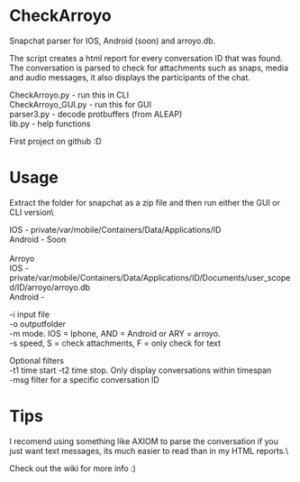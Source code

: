 # CheckArroyo
Snapchat parser for IOS, Android (soon) and arroyo.db.

The script creates a html report for every conversation ID that was found. The conversation is parsed to check for attachments such as snaps, media and audio messages, it also displays the participants of the chat.

CheckArroyo.py - run this in CLI\
CheckArroyo_GUI.py - run this for GUI\
parser3.py - decode protbuffers (from ALEAP)\
lib.py - help functions

First project on github :D

# Usage

Extract the folder for snapchat as a zip file and then run either the GUI or CLI version\

IOS - private/var/mobile/Containers/Data/Applications/ID\
Android - Soon\
\
Arroyo\
  IOS - private/var/mobile/Containers/Data/Applications/ID/Documents/user_scoped/ID/arroyo/arroyo.db\
  Android - 
  
-i input file\
-o outputfolder\
-m mode. IOS = Iphone, AND = Android or ARY = arroyo.\
-s speed, S = check attachments, F = only check for text

Optional filters\
-t1 time start -t2 time stop. Only display conversations within timespan\
-msg filter for a specific conversation ID

# Tips

I recomend using something like AXIOM to parse the conversation if you just want text messages, its much easier to read than in my HTML reports.\

Check out the wiki for more info :)

